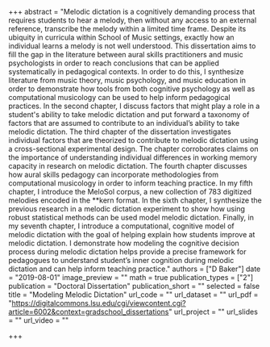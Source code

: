+++
abstract = "Melodic dictation is a cognitively demanding process that requires students to hear a melody, then without any access to an external reference, transcribe the melody within a limited time frame. Despite its ubiquity in curricula within School of Music settings, exactly how an individual learns a melody is not well understood. This dissertation aims to fill the gap in the literature between aural skills practitioners and music psychologists in order to reach conclusions that can be applied systematically in pedagogical contexts. In order to do this, I synthesize literature from music theory, music psychology, and music education in order to demonstrate how tools from both cognitive psychology as well as computational musicology can be used to help inform pedagogical practices. In the second chapter, I discuss factors that might play a role in a student's ability to take melodic dictation and put forward a taxonomy of factors that are assumed to contribute to an individual’s ability to take melodic dictation. The third chapter of the dissertation investigates individual factors that are theorized to contribute to melodic dictation using a cross-sectional experimental design. The chapter corroborates claims on the importance of understanding individual differences in working memory capacity in research on melodic dictation. The fourth chapter discusses how aural skills pedagogy can incorporate methodologies from computational musicology in order to inform teaching practice. In my fifth chapter, I introduce the MeloSol corpus, a new collection of 783 digitized melodies encoded in the **kern format. In the sixth chapter, I synthesize the previous research in a melodic dictation experiment to show how using robust statistical methods can be used model melodic dictation. Finally, in my seventh chapter, I introduce a computational, cognitive model of melodic dictation with the goal of helping explain how students improve at melodic dictation. I demonstrate how modeling the cognitive decision process during melodic dictation helps provide a precise framework for pedagogues to understand student’s inner cognition during melodic dictation and can help inform teaching practice."
authors = ["D Baker"]
date = "2019-08-01"
image_preview = ""
math = true
publication_types = ["2"]
publication = "Doctoral Dissertation"
publication_short = ""
selected = false
title = "Modeling Melodic Dictation"
url_code = ""
url_dataset = ""
url_pdf = "https://digitalcommons.lsu.edu/cgi/viewcontent.cgi?article=6002&context=gradschool_dissertations"
url_project = ""
url_slides = ""
url_video = ""

+++

